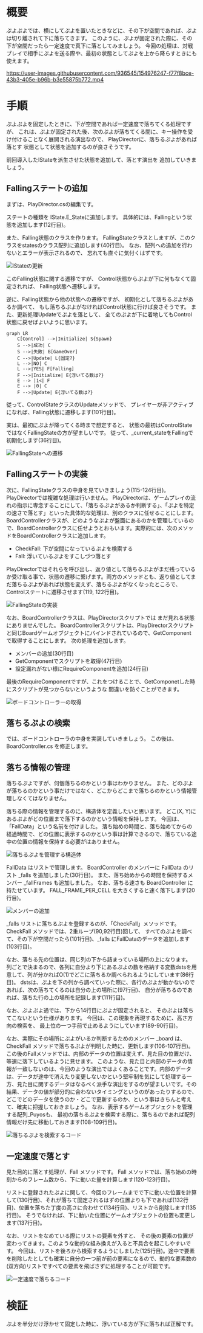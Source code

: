 # 概要
ぷよぷよでは、横にしてぷよを置いたときなどに、その下が空間であれば、ぷよは切り離されて下に落ちてきます。
このように、ぷよが固定された際に、その下が空間だったら一定速度で真下に落としてみましょう。
今回の処理は、対戦プレイで相手にぷよを送る際や、最初の状態としてぷよを上から降らすときにも使えます。

https://user-images.githubusercontent.com/936545/154976247-f77f8bce-43b3-405e-b96b-b3e55875b772.mp4

# 手順

ぷよぷよを固定したときに、下が空間であれば一定速度で落ちてくる処理ですが、
これは、ぷよが固定された後、次のぷよが落ちてくる間に、キー操作を受け付けることなく展開される演出なので、
PlayDirectorに、落ちるぷよがあれば落とす
状態として状態を追加するのが良さそうです。

前回導入したIStateを派生させた状態を追加して、落とす演出を
追加していきましょう。

## Fallingステートの追加
まずは、PlayDirector.csの編集です。

ステートの種類を IState.E_Stateに追加します。
具体的には、Fallingという状態を追加します(12行目)。

また、Falling状態のクラスを作ります。
FallingStateクラスとしますが、このクラスをstatesのクラス配列に追加します(40行目)。
なお、配列への追加を行わないとエラーが表示されるので、
忘れても直ぐに気付くはずです。

![IStateの更新](images/CodeIState.png)

このFalling状態に関する遷移ですが、
Control状態からぷよが下に何もなくて固定されれば、
Falling状態へ遷移します。

逆に、Falling状態から他の状態への遷移ですが、
初期化として落ちるぷよがあるか調べて、
もし落ちるぷよがなければControl状態に行けば良さそうです。
また、更新処理Updateでぷよを落として、
全てのぷよが下に着地してもControl状態に戻せばよいように思います。

```mermaid
graph LR
    C[Control] -->|Initialize| S{Spawn}
    S -->|成功| C 
    S -->|失敗| B[GameOver]
    C -->|Update| L{固定?}
    L -->|NO| C
    L -->|YES| F[Falling]
    F -->|Initialize| E{浮いてる数は?}
    E --> |1<| F
    E --> |0| C
    F -->|Update| E{浮いてる数は?}
```

従って、ControlStateクラスのUpdateメソッドで、
プレイヤーが非アクティブになれば、Falling状態に遷移します(101行目)。

実は、最初にぷよが降ってくる時まで想定すると、
状態の最初はControlStateではなくFallingStateの方が望ましいです。
従って、_current_stateをFallingで初期化します(36行目)。

![FallingStateへの遷移](images/CodeStart.png)

## Fallingステートの実装

次に、FallingStateクラスの中身を見ていきましょう(115-124行目)。
PlayDirectorでは複雑な処理は行いません。
PlayDirectorは、ゲームプレイの流れの指示に専念することにして、「落ちるぷよがあるか判断する」、「ぷよを特定の速さで落とす」といった具体的な処理は、別のクラスに任せることにします。
BoardControllerクラスが、どのようなぷよが盤面にあるのかを管理しているので、BoardControllerクラスに任せようとおもいます。実際的には、次のメソッドをBoardControllerクラスに追加します。

- CheckFall: 下が空間になっているぷよを検索する
- Fall: 浮いているぷよをすこしづつ落とす

PlayDirectorではそれらを呼び出し、返り値として落ちるぷよがまだ残っているか受け取る事で、状態の遷移に繋げます。両方のメソッドとも、返り値としてまだ落ちるぷよがあれば状態を変えず、落ちるぷよがなくなったところで、Controlステートに遷移させます(119, 122行目)。

![FallingStateの実装](images/CodeFallingState.png)

なお、BoardControllerクラスは、PlayDirectorスクリプトでは
まだ見れる状態にありませんでした。
BoardControllerスクリプトは、PlayDirectorスクリプトと同じBoardゲームオブジェクトにバインドされているので、GetComponent で取得することにします。
次の処理を追加します。

- メンバーの追加(30行目)
- GetComponentでスクリプトを取得(47行目)
- 設定漏れがない様にRequireComponentを追加(24行目)

最後のRequireComponentですが、これをつけることで、GetComponetした時にスクリプトが見つからないというような
間違いを防ぐことができます。

![ボードコントローラーの取得](images/CodeIAddBoardController.png)

## 落ちるぷよの検索

では、ボードコントローラの中身を実装していきましょう。
この後は、BoardController.cs を修正します。

## 落ちる情報の管理

落ちるぷよですが、何個落ちるのかという事はわかりません。
また、どのぷよが落ちるのかという事だけではなく、どこからどこまで落ちるのかという情報管理しなくてはなりません。

落ちる際の情報を管理するのに、構造体を定義したいと思います。
どこ(X, Y)にあるぷよがどの位置まで落下するのかという情報を保持します。
今回は、「FallData」という名前を付けました。
落ち始めの時間と、落ち始めてからの経過時間で、どの位置に表示するのかという事は計算できるので、落ちている途中の位置の情報を保持する必要がはありません。

![落ちるぷよを管理する構造体](images/CodeIFallData.png)

FallData はリストで管理します。
BoardController のメンバーに FallData のリスト _falls を追加しました(30行目)。
また、落ち始めからの時間を保持するメンバー _fallFrames も追加しました。
なお、落ちる速さも BoardController に持たせています。
FALL_FRAME_PER_CELL を大きくすると速く落下します(20行目)。

![メンバーの追加](images/CodeBoardController.png)

_falls リストに落ちるぷよを登録するのが、「CheckFall」メソッドです。
CheckFall メソッドでは、2重ループ(90,92行目)回して、
すべてのぷよを調べて、その下が空間だったら(101行目)、_falls にFallDataのデータを追加します(103行目)。

なお、落ちる先の位置は、同じ列の下から詰まっている場所の上になります。
列ごとで決まるので、各列に自分より下にあるぷよの数を格納する変数dstsを用意して、列が分かればO(1)でどこに落ちるか調べられるようにしています(86行目)。
dstsは、ぷよを下の列から調べていった際に、各行のぷよが動かないのであれば、次の落ちてくるのは自分の上の場所に(97行目)、
自分が落ちるのであれば、落ちた行の上の場所を記録します(111行目)。

なお、ぷよぷよ通では、下から14行目にぷよが固定されると、
そのぷよは落ちてこないという仕様があります。
今回は、この現象を再現するために、高さ方向の検索を、
最上位の一つ手前で止めるようにしています(89-90行目)。

なお、実際にその場所にぷよがいるか判断するためのメンバー _board は、CheckFall メソッドで落ちるぷよが判明した時に、更新します(106-107行目)。
この後のFallメソッドでは、内部のデータの位置は変えず、見た目の位置だけ、等速に落下しているように見せます。
このような、見た目と内部のデータの情報が一致しないのは、今回のような演出ではよくあることです。内部のデータは、データが途中で消えたり変更しないかという堅牢制を気にして処理する一方、見た目に関するデータはなるべく派手な演出をするのが望ましいです。その結果、データの値が部分的に合わないタイミングというのがあったりするので、どこでどのデータを使うのか・どこで更新するのか、という事はきちんと考えて、確実に把握しておきましょう。
なお、表示するゲームオブジェクトを管理する配列_Puyosも、
最初の落ちるぷよを検索する際に、落ちるのであれば配列情報だけ先に移動しておきます(108-109行目)。

![落ちるぷよを検索するコード](images/CodeCheckFall.png)

## 一定速度で落とす

見た目的に落とす処理が、Fall メソッドです。
Fall メソッドでは、落ち始めの時刻からのフレーム数から、下に動いた量を計算します(120-123行目)。

リストに登録されたぷよに関して、今回のフレームまでで下に動いた位置を計算して(130行目)、それが落ちて固定されるはずの位置よりも下であれば(132行目)、位置を落ちた丁度の高さに合わせて(134行目)、リストから削除します(135行目)。
そうでなければ、下に動いた位置にゲームオブジェクトの位置も変更します(137行目)。

なお、リストをなめている際にリストの要素を外すと、
その後の要素の位置が変わってきます。このような動的な組み換えが入ると不具合を起こしやすいです。
今回は、リストを後ろから検索するようにしました(125行目)。途中で要素を削除したとしても確実に自分の一つ前が前の要素になるので、動的な要素数の(双方向)リストですべての要素を飛ばさずに処理することが可能です。

![一定速度で落ちるコード](images/CodeCheckFalling.png)


# 検証

ぷよを半分だけ浮かせて固定した時に、浮いている方が下に落ちれば正解です。

